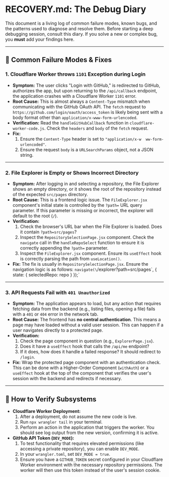 # RECOVERY.md: The Debug Diary

This document is a living log of common failure modes, known bugs, and the patterns used to diagnose and resolve them. Before starting a deep debugging session, consult this diary. If you solve a new or complex bug, you **must** add your findings here.

---

## 🐞 Common Failure Modes & Fixes

### 1. **Cloudflare Worker throws `1101` Exception during Login**

-   **Symptom:** The user clicks "Login with GitHub," is redirected to GitHub, authorizes the app, but upon returning to the `/api/callback` endpoint, the application crashes with a Cloudflare Worker `1101` error.
-   **Root Cause:** This is almost always a `Content-Type` mismatch when communicating with the GitHub OAuth API. The `fetch` request to `https://github.com/login/oauth/access_token` is likely being sent with a body format other than `application/x-www-form-urlencoded`.
-   **Verification:** Read the `handleGitHubCallback` function in `cloudflare-worker-code.js`. Check the `headers` and `body` of the `fetch` request.
-   **Fix:**
    1.  Ensure the `Content-Type` header is set to `"application/x-w  ww-form-urlencoded"`.
    2.  Ensure the request `body` is a `URLSearchParams` object, not a JSON string.

---

### 2. **File Explorer is Empty or Shows Incorrect Directory**

-   **Symptom:** After logging in and selecting a repository, the File Explorer shows an empty directory, or it shows the root of the repository instead of the expected `src/pages` directory.
-   **Root Cause:** This is a frontend logic issue. The `FileExplorer.jsx` component's initial state is controlled by the `?path=` URL query parameter. If this parameter is missing or incorrect, the explorer will default to the root (`/`).
-   **Verification:**
    1.  Check the browser's URL bar when the File Explorer is loaded. Does it contain `?path=src/pages`?
    2.  Inspect the `RepositorySelectionPage.jsx` component. Check the `navigate` call in the `handleRepoSelect` function to ensure it is correctly appending the `?path=` parameter.
    3.  Inspect the `FileExplorer.jsx` component. Ensure its `useEffect` hook is correctly parsing the path from `useLocation()`.
-   **Fix:** The fix is usually in `RepositorySelectionPage.jsx`. Ensure the navigation logic is as follows: `navigate(\`/explorer?path=src/pages\`, { state: { selectedRepo: repo } });`

---

### 3. **API Requests Fail with `401 Unauthorized`**

-   **Symptom:** The application appears to load, but any action that requires fetching data from the backend (e.g., listing files, opening a file) fails with a `401` or `404` error in the network tab.
-   **Root Cause:** The frontend has **no central authentication**. This means a page may have loaded without a valid user session. This can happen if a user navigates directly to a protected page.
-   **Verification:**
    1.  Check the page component in question (e.g., `ExplorerPage.jsx`).
    2.  Does it have a `useEffect` hook that calls the `/api/me` endpoint?
    3.  If it does, how does it handle a failed response? It should redirect to `/login`.
-   **Fix:** Wrap the protected page component with an authentication check. This can be done with a Higher-Order Component (`withAuth`) or a `useEffect` hook at the top of the component that verifies the user's session with the backend and redirects if necessary.

---

## 🔧 How to Verify Subsystems

-   **Cloudflare Worker Deployment:**
    1.  After a deployment, do not assume the new code is live.
    2.  Run `npx wrangler tail` in your terminal.
    3.  Perform an action in the application that triggers the worker. You should see log output from the new version, confirming it is active.
-   **GitHub API Token (`DEV_MODE`):**
    1.  To test functionality that requires elevated permissions (like accessing a private repository), you can enable `DEV_MODE`.
    2.  In your `wrangler.toml`, set `DEV_MODE = true`.
    3.  Ensure you have a `GITHUB_TOKEN` secret configured in your Cloudflare Worker environment with the necessary repository permissions. The worker will then use this token instead of the user's session cookie.

